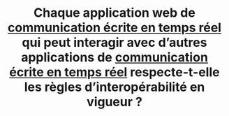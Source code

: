 ---
title: Chaque application web de [communication écrite en temps réel](#communication-ecrite-en-temps-reel) qui peut interagir avec d’autres applications de [communication écrite en temps réel](#communication-ecrite-en-temps-reel) respecte-t-elle les règles d’interopérabilité en vigueur ?
---